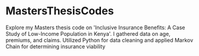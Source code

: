 # MastersThesisCodes
Explore my Masters thesis code on 'Inclusive Insurance Benefits: A Case Study of Low-Income Population in Kenya'. I gathered data on age, premiums, and claims. Utilized Python for data cleaning and applied Markov Chain for determining insurance viability
